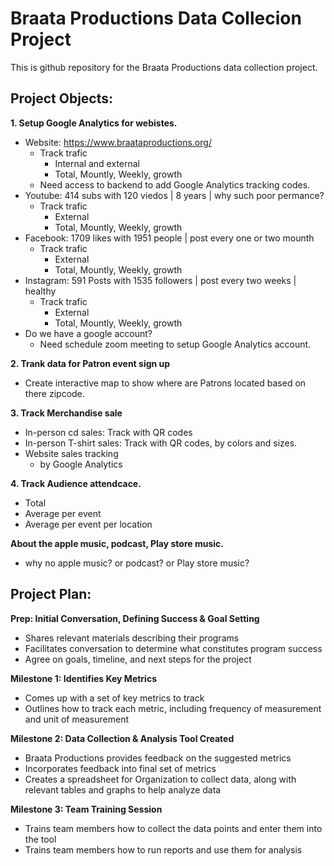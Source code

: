 # Braata Productions Data Collecion Project
This is github repository for the Braata Productions data collection project.

## Project Objects:

**1. Setup Google Analytics  for webistes.**
* Website: https://www.braataproductions.org/
    * Track trafic
       * Internal and external
       * Total, Mountly, Weekly, growth
    * Need access to backend to add Google Analytics tracking codes.
* Youtube: 414 subs with 120 viedos | 8 years | why such poor permance?
    * Track trafic
       * External
       * Total, Mountly, Weekly, growth
* Facebook: 1709 likes with 1951 people | post every one or two mounth 
    * Track trafic
       * External
       * Total, Mountly, Weekly, growth
* Instagram: 591 Posts with 1535 followers | post every two weeks | healthy
    * Track trafic
       * External
       * Total, Mountly, Weekly, growth
* Do we have a google account? 
   * Need schedule zoom meeting to setup Google Analytics account.

**2. Trank data for Patron event sign up**
* Create interactive map to show where are Patrons located based on there zipcode.

**3. Track Merchandise sale**
* In-person cd sales: Track with QR codes
* In-person T-shirt sales: Track with QR codes, by colors and sizes.
* Website sales tracking
   * by Google Analytics
  

**4. Track Audience attendcace.**
* Total 
* Average per event
* Average per event per location

**About the apple music, podcast, Play store music.**
* why no apple music? or podcast? or Play store music?


## Project Plan:

**Prep: Initial Conversation, Defining Success & Goal Setting**
* Shares relevant materials describing their programs
* Facilitates conversation to determine what constitutes program success
* Agree on goals, timeline, and next steps for the project

**Milestone 1: Identifies Key Metrics**
* Comes up with a set of key metrics to track
* Outlines how to track each metric, including frequency of measurement and unit of measurement

**Milestone 2: Data Collection & Analysis Tool Created**
* Braata Productions provides feedback on the suggested metrics
* Incorporates feedback into final set of metrics
* Creates a spreadsheet for Organization to collect data, along with relevant tables and graphs to help analyze data

**Milestone 3: Team Training Session**
* Trains team members how to collect the data points and enter them into the tool
* Trains team members how to run reports and use them for analysis
